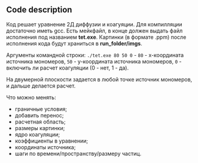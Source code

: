 ## Code description

Код решает уравнение 2Д диффузии и коагуяции. Для компилляции достаточно иметь gcc. Есть мейкфайл, в конце должен выдать файл исполнения под названием **tet.exe**. Картинки (в формате .ppm) после исполнения кода будут храниться в **run_folder/imgs**.

Аргументы командной строки: ``./tet.exe 80 50 0`` - ``80`` - x-координата источника мономеров, ``50`` - y-координата источника мономеров, ``0`` - включить ли расчет коагуляции (0 - нет, 1 - да).

На двумерной плоскости задается в любой точке источник мономеров, и дальше делается расчет.

Что можно менять:
* граничные условия;
* добавить перенос;
* расчетная область;
* размеры картинки;
* ядро коагуляции;
* коэффициенты в уравнении;
* координаты источника;
* шаги по времени/пространству/размеру частиц.
